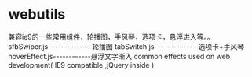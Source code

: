 # webutils
兼容ie9的一些常用组件，轮播图，手风琴，选项卡，悬浮进入等。。
sfbSwiper.js--------------轮播图
tabSwitch.js--------------选项卡+手风琴
hoverEffect.js------------悬浮文字渐入
common effects used on web development( IE9 compatible ,jQuery inside )
